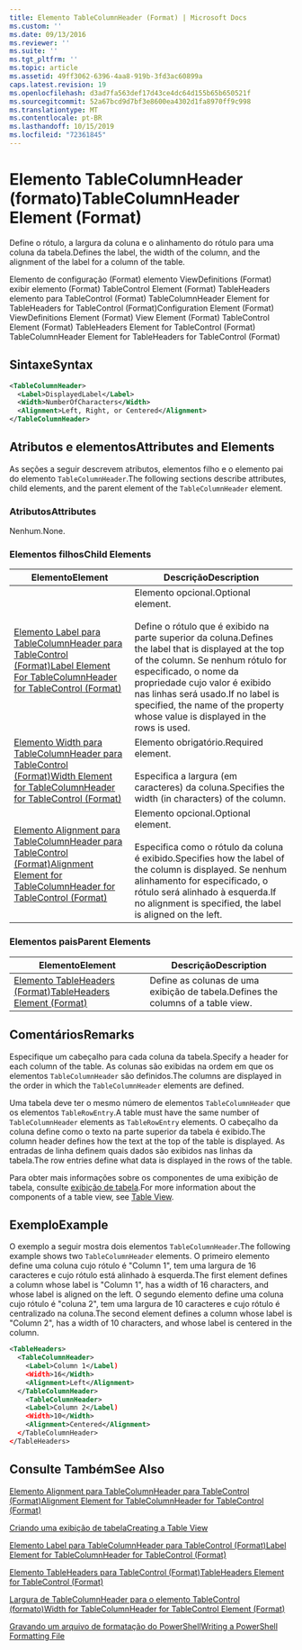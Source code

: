 ```yaml
---
title: Elemento TableColumnHeader (Format) | Microsoft Docs
ms.custom: ''
ms.date: 09/13/2016
ms.reviewer: ''
ms.suite: ''
ms.tgt_pltfrm: ''
ms.topic: article
ms.assetid: 49ff3062-6396-4aa8-919b-3fd3ac60899a
caps.latest.revision: 19
ms.openlocfilehash: d3ad7fa563def17d43ce4dc64d155b65b650521f
ms.sourcegitcommit: 52a67bcd9d7bf3e8600ea4302d1fa8970ff9c998
ms.translationtype: MT
ms.contentlocale: pt-BR
ms.lasthandoff: 10/15/2019
ms.locfileid: "72361845"
---
```

# <a name="tablecolumnheader-element-format"></a><span data-ttu-id="ae3b8-102">Elemento TableColumnHeader (formato)</span><span class="sxs-lookup"><span data-stu-id="ae3b8-102">TableColumnHeader Element (Format)</span></span>

<span data-ttu-id="ae3b8-103">Define o rótulo, a largura da coluna e o alinhamento do rótulo para uma coluna da tabela.</span><span class="sxs-lookup"><span data-stu-id="ae3b8-103">Defines the label, the width of the column, and the alignment of the label for a column of the table.</span></span>

<span data-ttu-id="ae3b8-104">Elemento de configuração (Format) elemento ViewDefinitions (Format) exibir elemento (Format) TableControl Element (Format) TableHeaders elemento para TableControl (Format) TableColumnHeader Element for TableHeaders for TableControl (Format)</span><span class="sxs-lookup"><span data-stu-id="ae3b8-104">Configuration Element (Format) ViewDefinitions Element (Format) View Element (Format) TableControl Element (Format) TableHeaders Element for TableControl (Format) TableColumnHeader Element for TableHeaders for TableControl (Format)</span></span>

## <a name="syntax"></a><span data-ttu-id="ae3b8-105">Sintaxe</span><span class="sxs-lookup"><span data-stu-id="ae3b8-105">Syntax</span></span>

```xml
<TableColumnHeader>
  <Label>DisplayedLabel</Label>
  <Width>NumberOfCharacters</Width>
  <Alignment>Left, Right, or Centered</Alignment>
</TableColumnHeader>
```

## <a name="attributes-and-elements"></a><span data-ttu-id="ae3b8-106">Atributos e elementos</span><span class="sxs-lookup"><span data-stu-id="ae3b8-106">Attributes and Elements</span></span>

<span data-ttu-id="ae3b8-107">As seções a seguir descrevem atributos, elementos filho e o elemento pai do elemento `TableColumnHeader`.</span><span class="sxs-lookup"><span data-stu-id="ae3b8-107">The following sections describe attributes, child elements, and the parent element of the `TableColumnHeader` element.</span></span>

### <a name="attributes"></a><span data-ttu-id="ae3b8-108">Atributos</span><span class="sxs-lookup"><span data-stu-id="ae3b8-108">Attributes</span></span>

<span data-ttu-id="ae3b8-109">Nenhum.</span><span class="sxs-lookup"><span data-stu-id="ae3b8-109">None.</span></span>

### <a name="child-elements"></a><span data-ttu-id="ae3b8-110">Elementos filhos</span><span class="sxs-lookup"><span data-stu-id="ae3b8-110">Child Elements</span></span>

|<span data-ttu-id="ae3b8-111">Elemento</span><span class="sxs-lookup"><span data-stu-id="ae3b8-111">Element</span></span>|<span data-ttu-id="ae3b8-112">Descrição</span><span class="sxs-lookup"><span data-stu-id="ae3b8-112">Description</span></span>|
|-------------|-----------------|
|[<span data-ttu-id="ae3b8-113">Elemento Label para TableColumnHeader para TableControl (Format)</span><span class="sxs-lookup"><span data-stu-id="ae3b8-113">Label Element For TableColumnHeader for TableControl (Format)</span></span>](./label-element-for-tablecolumnheader-for-tablecontrol-format.md)|<span data-ttu-id="ae3b8-114">Elemento opcional.</span><span class="sxs-lookup"><span data-stu-id="ae3b8-114">Optional element.</span></span><br /><br /> <span data-ttu-id="ae3b8-115">Define o rótulo que é exibido na parte superior da coluna.</span><span class="sxs-lookup"><span data-stu-id="ae3b8-115">Defines the label that is displayed at the top of the column.</span></span> <span data-ttu-id="ae3b8-116">Se nenhum rótulo for especificado, o nome da propriedade cujo valor é exibido nas linhas será usado.</span><span class="sxs-lookup"><span data-stu-id="ae3b8-116">If no label is specified, the name of the property whose value is displayed in the rows is used.</span></span>|
|[<span data-ttu-id="ae3b8-117">Elemento Width para TableColumnHeader para TableControl (Format)</span><span class="sxs-lookup"><span data-stu-id="ae3b8-117">Width Element for TableColumnHeader for TableControl (Format)</span></span>](./width-element-for-tablecolumnheader-for-tablecontrol-format.md)|<span data-ttu-id="ae3b8-118">Elemento obrigatório.</span><span class="sxs-lookup"><span data-stu-id="ae3b8-118">Required element.</span></span><br /><br /> <span data-ttu-id="ae3b8-119">Especifica a largura (em caracteres) da coluna.</span><span class="sxs-lookup"><span data-stu-id="ae3b8-119">Specifies the width (in characters) of the column.</span></span>|
|[<span data-ttu-id="ae3b8-120">Elemento Alignment para TableColumnHeader para TableControl (Format)</span><span class="sxs-lookup"><span data-stu-id="ae3b8-120">Alignment Element for TableColumnHeader for TableControl (Format)</span></span>](./alignment-element-for-tablecolumnheader-for-tablecontrol-format.md)|<span data-ttu-id="ae3b8-121">Elemento opcional.</span><span class="sxs-lookup"><span data-stu-id="ae3b8-121">Optional element.</span></span><br /><br /> <span data-ttu-id="ae3b8-122">Especifica como o rótulo da coluna é exibido.</span><span class="sxs-lookup"><span data-stu-id="ae3b8-122">Specifies how the label of the column is displayed.</span></span> <span data-ttu-id="ae3b8-123">Se nenhum alinhamento for especificado, o rótulo será alinhado à esquerda.</span><span class="sxs-lookup"><span data-stu-id="ae3b8-123">If no alignment is specified, the label is aligned on the left.</span></span>|

### <a name="parent-elements"></a><span data-ttu-id="ae3b8-124">Elementos pais</span><span class="sxs-lookup"><span data-stu-id="ae3b8-124">Parent Elements</span></span>

|<span data-ttu-id="ae3b8-125">Elemento</span><span class="sxs-lookup"><span data-stu-id="ae3b8-125">Element</span></span>|<span data-ttu-id="ae3b8-126">Descrição</span><span class="sxs-lookup"><span data-stu-id="ae3b8-126">Description</span></span>|
|-------------|-----------------|
|[<span data-ttu-id="ae3b8-127">Elemento TableHeaders (Format)</span><span class="sxs-lookup"><span data-stu-id="ae3b8-127">TableHeaders Element (Format)</span></span>](./tableheaders-element-format.md)|<span data-ttu-id="ae3b8-128">Define as colunas de uma exibição de tabela.</span><span class="sxs-lookup"><span data-stu-id="ae3b8-128">Defines the columns of a table view.</span></span>|

## <a name="remarks"></a><span data-ttu-id="ae3b8-129">Comentários</span><span class="sxs-lookup"><span data-stu-id="ae3b8-129">Remarks</span></span>

<span data-ttu-id="ae3b8-130">Especifique um cabeçalho para cada coluna da tabela.</span><span class="sxs-lookup"><span data-stu-id="ae3b8-130">Specify a header for each column of the table.</span></span> <span data-ttu-id="ae3b8-131">As colunas são exibidas na ordem em que os elementos `TableColumnHeader` são definidos.</span><span class="sxs-lookup"><span data-stu-id="ae3b8-131">The columns are displayed in the order in which the `TableColumnHeader` elements are defined.</span></span>

<span data-ttu-id="ae3b8-132">Uma tabela deve ter o mesmo número de elementos `TableColumnHeader` que os elementos `TableRowEntry`.</span><span class="sxs-lookup"><span data-stu-id="ae3b8-132">A table must have the same number of `TableColumnHeader` elements as `TableRowEntry` elements.</span></span> <span data-ttu-id="ae3b8-133">O cabeçalho da coluna define como o texto na parte superior da tabela é exibido.</span><span class="sxs-lookup"><span data-stu-id="ae3b8-133">The column header defines how the text at the top of the table is displayed.</span></span> <span data-ttu-id="ae3b8-134">As entradas de linha definem quais dados são exibidos nas linhas da tabela.</span><span class="sxs-lookup"><span data-stu-id="ae3b8-134">The row entries define what data is displayed in the rows of the table.</span></span>

<span data-ttu-id="ae3b8-135">Para obter mais informações sobre os componentes de uma exibição de tabela, consulte [exibição de tabela](./creating-a-table-view.md).</span><span class="sxs-lookup"><span data-stu-id="ae3b8-135">For more information about the components of a table view, see [Table View](./creating-a-table-view.md).</span></span>

## <a name="example"></a><span data-ttu-id="ae3b8-136">Exemplo</span><span class="sxs-lookup"><span data-stu-id="ae3b8-136">Example</span></span>

<span data-ttu-id="ae3b8-137">O exemplo a seguir mostra dois elementos `TableColumnHeader`.</span><span class="sxs-lookup"><span data-stu-id="ae3b8-137">The following example shows two `TableColumnHeader` elements.</span></span> <span data-ttu-id="ae3b8-138">O primeiro elemento define uma coluna cujo rótulo é "Column 1", tem uma largura de 16 caracteres e cujo rótulo está alinhado à esquerda.</span><span class="sxs-lookup"><span data-stu-id="ae3b8-138">The first element defines a column whose label is "Column 1", has a width of 16 characters, and whose label is aligned on the left.</span></span> <span data-ttu-id="ae3b8-139">O segundo elemento define uma coluna cujo rótulo é "coluna 2", tem uma largura de 10 caracteres e cujo rótulo é centralizado na coluna.</span><span class="sxs-lookup"><span data-stu-id="ae3b8-139">The second element defines a column whose label is "Column 2", has a width of 10 characters, and whose label is centered in the column.</span></span>

```xml
<TableHeaders>
  <TableColumnHeader>
    <Label>Column 1</Label)
    <Width>16</Width>
    <Alignment>Left</Alignment>
  </TableColumnHeader>
    <TableColumnHeader>
    <Label>Column 2</Label)
    <Width>10</Width>
    <Alignment>Centered</Alignment>
  </TableColumnHeader>
</TableHeaders>
```

## <a name="see-also"></a><span data-ttu-id="ae3b8-140">Consulte Também</span><span class="sxs-lookup"><span data-stu-id="ae3b8-140">See Also</span></span>

[<span data-ttu-id="ae3b8-141">Elemento Alignment para TableColumnHeader para TableControl (Format)</span><span class="sxs-lookup"><span data-stu-id="ae3b8-141">Alignment Element for TableColumnHeader for TableControl (Format)</span></span>](./alignment-element-for-tablecolumnheader-for-tablecontrol-format.md)

[<span data-ttu-id="ae3b8-142">Criando uma exibição de tabela</span><span class="sxs-lookup"><span data-stu-id="ae3b8-142">Creating a Table View</span></span>](./creating-a-table-view.md)

[<span data-ttu-id="ae3b8-143">Elemento Label para TableColumnHeader para TableControl (Format)</span><span class="sxs-lookup"><span data-stu-id="ae3b8-143">Label Element for TableColumnHeader for TableControl (Format)</span></span>](./label-element-for-tablecolumnheader-for-tablecontrol-format.md)

[<span data-ttu-id="ae3b8-144">Elemento TableHeaders para TableControl (Format)</span><span class="sxs-lookup"><span data-stu-id="ae3b8-144">TableHeaders Element for TableControl (Format)</span></span>](./tableheaders-element-format.md)

[<span data-ttu-id="ae3b8-145">Largura de TableColumnHeader para o elemento TableControl (formato)</span><span class="sxs-lookup"><span data-stu-id="ae3b8-145">Width for TableColumnHeader for TableControl Element (Format)</span></span>](./width-element-for-tablecolumnheader-for-tablecontrol-format.md)

[<span data-ttu-id="ae3b8-146">Gravando um arquivo de formatação do PowerShell</span><span class="sxs-lookup"><span data-stu-id="ae3b8-146">Writing a PowerShell Formatting File</span></span>](./writing-a-powershell-formatting-file.md)
